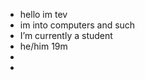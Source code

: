 - hello im tev
- im into computers and such
-  I’m currently a student
- he/him 19m
- 
- 

<!---
while True:
    love = "❤️"
    print(f"Tev {love} computers!" * 42)  # 42 because it's the answer to life!
    break  # Love is eternal, but loops shouldn't be
--->
